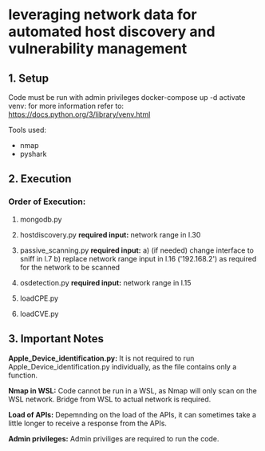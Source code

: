 # leveraging network data for automated host discovery and vulnerability management
## 1. Setup
Code must be run with admin privileges
docker-compose up -d
activate venv: for more information refer to:  https://docs.python.org/3/library/venv.html

Tools used: 
* nmap
* pyshark
## 2. Execution


### Order of Execution:
1. mongodb.py 

2. hostdiscovery.py
**required input:** network range in l.30

3. passive_scanning.py
**required input:** 
a) (if needed) change interface to sniff in l.7 
b) replace network range input in l.16 ('192.168.2') as required for the network to be scanned

4. osdetection.py
**required input:** network range in l.15

5. loadCPE.py

6. loadCVE.py 



## 3. Important Notes
**Apple_Device_identification.py:** 
It is not required to run Apple_Device_identification.py individually, as the file contains only a function. 

**Nmap in WSL:**
Code cannot be run in a WSL, as Nmap will only scan on the WSL network. Bridge from WSL to actual network is required.

**Load of APIs:**
Depemnding on the load of the APIs, it can sometimes take a little longer to receive a response from the APIs.

**Admin privileges:**
Admin priviliges are required to run the code.
